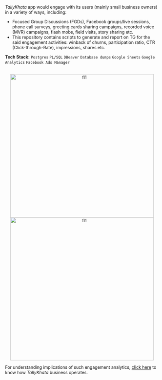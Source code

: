 *TallyKhata* app would engage with its users (mainly small business owners) in a variety of ways, including:
- Focused Group Discussions (FGDs), Facebook groups/live sessions, phone call surveys, greeting cards sharing campaigns, recorded voice (MVR) campaigns, flash mobs, field visits, story sharing etc.
- This repository contains scripts to generate and report on TG for the said engagement activities: winback of churns, participation ratio, CTR (Click-through-Rate), impressions, shares etc.

**Tech Stack:** `Postgres` `PL/SQL` `DBeaver` `Database dumps` `Google Sheets` `Google Analytics` `Facebook Ads Manager`<br><br>

<p align="center">
<img width="470" alt="fl1" src="https://github.com/shithi30/shithi30/assets/43873081/8896d3fa-362d-4017-818a-e87a621edbcf">
<br>
<img width="470" alt="fl1" src="https://github.com/shithi30/shithi30/assets/43873081/91b100a4-4b1d-4e1e-ae23-01a369fdbd89">
</p>

For understanding implications of such engagement analytics, [click here](https://www.tallykhata.com/en/home-eng/) to know how *TallyKhata* business operates.

